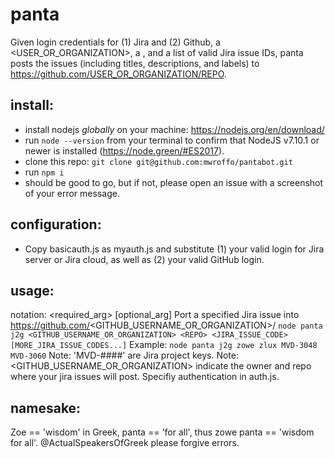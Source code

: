 # panta
Given login credentials for (1) Jira and (2) Github, a <USER_OR_ORGANIZATION>, a <REPO>, and a list of valid Jira issue IDs, panta posts the issues (including titles, descriptions, and labels) to https://github.com/USER_OR_ORGANIZATION/REPO.

## install:
* install nodejs _globally_ on your machine: https://nodejs.org/en/download/
* run `node --version` from your terminal to confirm that NodeJS v7.10.1 or newer is installed (https://node.green/#ES2017).
* clone this repo: `git clone git@github.com:mwroffo/pantabot.git`
* run `npm i`
* should be good to go, but if not, please open an issue with a screenshot of your error message.

## configuration:
* Copy basicauth.js as myauth.js and substitute (1) your valid login for Jira server or Jira cloud, as well as (2) your valid GitHub login.

## usage:
notation: <required_arg> [optional_arg]
Port a specified Jira issue into https://github.com/<GITHUB_USERNAME_OR_ORGANIZATION>/<REPO>
`node panta j2g <GITHUB_USERNAME_OR_ORGANIZATION> <REPO> <JIRA_ISSUE_CODE> [MORE_JIRA_ISSUE_CODES...]`
Example: `node panta j2g zowe zlux MVD-3048 MVD-3060`
Note: 'MVD-####' are Jira project keys.
Note: <GITHUB_USERNAME_OR_ORGANIZATION> <REPO> indicate the owner and repo where your jira issues will post. Specifiy authentication in auth.js.

## namesake:
Zoe == 'wisdom' in Greek, panta == 'for all', thus zowe panta == 'wisdom for all'. @ActualSpeakersOfGreek please forgive errors.
